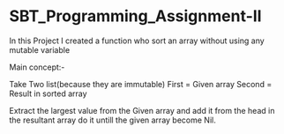 # SBT_Programming_Assignment-II

In this Project I created a function who sort an array without using any mutable variable

Main concept:-
 
 Take Two list(because they are immutable) 
 First = Given array
 Second = Result in sorted array

 Extract the largest value from the Given array and add it from the head in the resultant array
 do it untill the given array become Nil.
